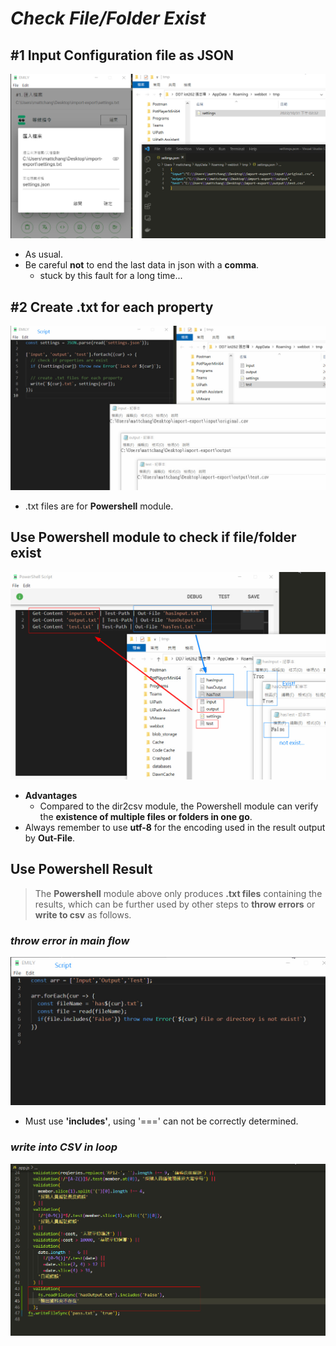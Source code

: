 # **_Check File/Folder Exist_**

## **#1 Input Configuration file as JSON**

![Alt #1 input settings](pic/bandicam%202022-10-31%2014-33-26-483.jpg)

- As usual.
- Be careful **not** to end the last data in json with a **comma**.
  - stuck by this fault for a long time...

## **#2 Create .txt for each property**

![Alt #2 Script to create .txt each property](pic/bandicam%202022-10-31%2014-38-08-580.jpg)

- .txt files are for **Powershell** module.

## **Use Powershell module to check if file/folder exist**

![Alt powershell check file/folder exist](pic/bandicam%202022-10-31%2014-46-42-706.jpg)

- **Advantages**
  - Compared to the dir2csv module, the Powershell module can verify the **existence of multiple files or folders in one go**.
- Always remember to use **utf-8** for the encoding used in the result output by **Out-File**.

## **Use Powershell Result**

> The **Powershell** module above only produces **.txt files** containing the results, which can be further used by other steps to **throw errors** or **write to csv** as follows.

### _throw error in main flow_

![Alt throw error](pic/bandicam%202022-10-31%2015-06-54-787.jpg)

- Must use **'includes'**, using '===' can not be correctly determined.

### _write into CSV in loop_

![Alt write into csv](pic/bandicam%202022-10-31%2015-11-55-891.jpg)
